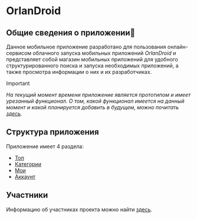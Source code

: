 # OrlanDroid
## Общие сведения о приложении📱
Данное мобильное приложение разработано для пользования онлайн-сервисом облачного запуска мобильных приложений *OrlanDroid* и представляет собой магазин мобильных приложений для удобного структурированного поиска и запуска необходимых приложений, а также просмотра информации о них и их разработчиках.
> [!IMPORTANT]
> *На текущий момент времени приложение является прототипом и имеет урезанный функционал. О том, какой функционал имеется на данный момент и какой планируется добавить в будущем, можно почитать [здесь](/etc/roadmap/README.md).*
## Структура приложения
Приложение имеет 4 раздела:
* [Топ](/sections/top/README.md)
* [Категории](/sections/categories/README.md)
* [Мои](/sections/myapps/README.md)
* [Аккаунт](/sections/account/README.md)
## Участники
Информацию об участниках проекта можно найти [здесь](/etc/contributors/README.md).
